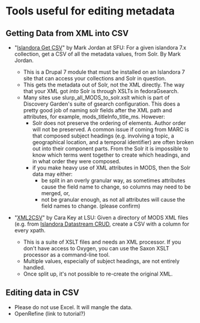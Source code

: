 # Tools useful for editing metadata

## Getting Data from XML into CSV

- "[Islandora Get CSV](https://github.com/mjordan/islandora_get_csv)" by Mark Jordan at SFU: For a given islandora 7.x collection, get a CSV of all the metadata values, from Solr. By Mark Jordan.
  - This is a Drupal 7 module that must be installed on an Islandora 7 site that can access your collections and Solr in question. 
  - This gets the metadata out of Solr, not the XML directly. The way that your XML got _into_ Solr is through XSLTs in fedoraGsearch. 
  - Many sites use slurp_all_MODS_to_solr.xslt which is part of Discovery Garden's suite of gsearch configuration. This does a pretty 
    good job of naming solr fields after the XML path and attributes, for example, mods_titleInfo_title_ms. 
    However:
      - Solr does not preserve the ordering of elements. Author order will not be preserved. A common issue if coming from MARC is that composed subject headings 
      (e.g. involving a topic, a geographical location, and a temporal identifier)
      are often broken out into their component parts. From the Solr it is impossible to know which terms went together to create which headings, 
      and in what order they were composed.       
      - if you make heavy use of XML attributes in MODS, then the Solr data may either:
        - be split in an overly granular way, as sometimes attributes cause the field name to change, so columns may need to be merged, or,
        - not be granular enough, as not all attributes will cause the field names to change. (please confirm)

- "[XML2CSV](https://github.com/carakey/xml2csv)" by Cara Key at LSU: Given a directory of MODS XML files (e.g. from [Islandora Datastream CRUD](https://github.com/SFULibrary/islandora_datastream_crud),
  create a CSV with a column for every xpath. 
    - This is a suite of XSLT files and needs an XML processor. If you don't have access to Oxygen, you can use the Saxon XSLT processor as a command-line tool.
    - Multiple values, especially of subject headings, are not entirely handled.
    - Once split up, it's not possible to re-create the original XML.
    
## Editing data in CSV

- Please do not use Excel. It will mangle the data.
- OpenRefine (link to tutorial?)

